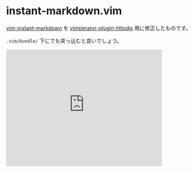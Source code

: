 instant-markdown.vim
====================

[vim-instant-markdown] を [vimperator-plugin-httpdjs] 用に修正したものです。

`.vim/bundle/` 下にでも突っ込むと良いでしょう。

<iframe width="420" height="315" src="http://www.youtube.com/embed/SvIrHS24jLc" frameborder="0" allowfullscreen></iframe>

[vimperator-plugin-httpdjs]: https://github.com/teramako/vimperator-plugin-httpdjs
[vim-instant-markdown]: https://github.com/suan/vim-instant-markdown

